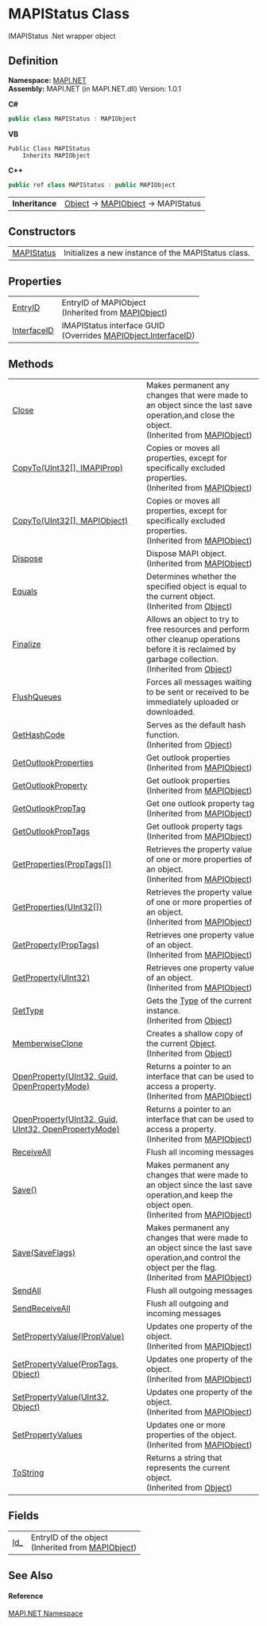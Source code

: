 # MAPIStatus Class


IMAPIStatus .Net wrapper object



## Definition
**Namespace:** <a href="N_MAPI_NET.md">MAPI.NET</a>  
**Assembly:** MAPI.NET (in MAPI.NET.dll) Version: 1.0.1

**C#**
``` C#
public class MAPIStatus : MAPIObject
```
**VB**
``` VB
Public Class MAPIStatus
	Inherits MAPIObject
```
**C++**
``` C++
public ref class MAPIStatus : public MAPIObject
```

<table><tr><td><strong>Inheritance</strong></td><td><a href="https://learn.microsoft.com/dotnet/api/system.object" target="_blank" rel="noopener noreferrer">Object</a>  →  <a href="T_MAPI_NET_MAPIObject.md">MAPIObject</a>  →  MAPIStatus</td></tr>
</table>



## Constructors
<table>
<tr>
<td><a href="M_MAPI_NET_MAPIStatus__ctor.md">MAPIStatus</a></td>
<td>Initializes a new instance of the MAPIStatus class.</td></tr>
</table>

## Properties
<table>
<tr>
<td><a href="P_MAPI_NET_MAPIObject_EntryID.md">EntryID</a></td>
<td>EntryID of MAPIObject<br />(Inherited from <a href="T_MAPI_NET_MAPIObject.md">MAPIObject</a>)</td></tr>
<tr>
<td><a href="P_MAPI_NET_MAPIStatus_InterfaceID.md">InterfaceID</a></td>
<td>IMAPIStatus interface GUID<br />(Overrides <a href="P_MAPI_NET_MAPIObject_InterfaceID.md">MAPIObject.InterfaceID</a>)</td></tr>
</table>

## Methods
<table>
<tr>
<td><a href="M_MAPI_NET_MAPIObject_Close.md">Close</a></td>
<td>Makes permanent any changes that were made to an object since the last save operation,and close the object.<br />(Inherited from <a href="T_MAPI_NET_MAPIObject.md">MAPIObject</a>)</td></tr>
<tr>
<td><a href="M_MAPI_NET_MAPIObject_CopyTo.md">CopyTo(UInt32[], IMAPIProp)</a></td>
<td>Copies or moves all properties, except for specifically excluded properties.<br />(Inherited from <a href="T_MAPI_NET_MAPIObject.md">MAPIObject</a>)</td></tr>
<tr>
<td><a href="M_MAPI_NET_MAPIObject_CopyTo_1.md">CopyTo(UInt32[], MAPIObject)</a></td>
<td>Copies or moves all properties, except for specifically excluded properties.<br />(Inherited from <a href="T_MAPI_NET_MAPIObject.md">MAPIObject</a>)</td></tr>
<tr>
<td><a href="M_MAPI_NET_MAPIObject_Dispose.md">Dispose</a></td>
<td>Dispose MAPI object.<br />(Inherited from <a href="T_MAPI_NET_MAPIObject.md">MAPIObject</a>)</td></tr>
<tr>
<td><a href="https://learn.microsoft.com/dotnet/api/system.object.equals#system-object-equals(system-object)" target="_blank" rel="noopener noreferrer">Equals</a></td>
<td>Determines whether the specified object is equal to the current object.<br />(Inherited from <a href="https://learn.microsoft.com/dotnet/api/system.object" target="_blank" rel="noopener noreferrer">Object</a>)</td></tr>
<tr>
<td><a href="https://learn.microsoft.com/dotnet/api/system.object.finalize#system-object-finalize" target="_blank" rel="noopener noreferrer">Finalize</a></td>
<td>Allows an object to try to free resources and perform other cleanup operations before it is reclaimed by garbage collection.<br />(Inherited from <a href="https://learn.microsoft.com/dotnet/api/system.object" target="_blank" rel="noopener noreferrer">Object</a>)</td></tr>
<tr>
<td><a href="M_MAPI_NET_MAPIStatus_FlushQueues.md">FlushQueues</a></td>
<td>Forces all messages waiting to be sent or received to be immediately uploaded or downloaded.</td></tr>
<tr>
<td><a href="https://learn.microsoft.com/dotnet/api/system.object.gethashcode#system-object-gethashcode" target="_blank" rel="noopener noreferrer">GetHashCode</a></td>
<td>Serves as the default hash function.<br />(Inherited from <a href="https://learn.microsoft.com/dotnet/api/system.object" target="_blank" rel="noopener noreferrer">Object</a>)</td></tr>
<tr>
<td><a href="M_MAPI_NET_MAPIObject_GetOutlookProperties.md">GetOutlookProperties</a></td>
<td>Get outlook properties<br />(Inherited from <a href="T_MAPI_NET_MAPIObject.md">MAPIObject</a>)</td></tr>
<tr>
<td><a href="M_MAPI_NET_MAPIObject_GetOutlookProperty.md">GetOutlookProperty</a></td>
<td>Get outlook properties<br />(Inherited from <a href="T_MAPI_NET_MAPIObject.md">MAPIObject</a>)</td></tr>
<tr>
<td><a href="M_MAPI_NET_MAPIObject_GetOutlookPropTag.md">GetOutlookPropTag</a></td>
<td>Get one outlook property tag<br />(Inherited from <a href="T_MAPI_NET_MAPIObject.md">MAPIObject</a>)</td></tr>
<tr>
<td><a href="M_MAPI_NET_MAPIObject_GetOutlookPropTags.md">GetOutlookPropTags</a></td>
<td>Get outlook property tags<br />(Inherited from <a href="T_MAPI_NET_MAPIObject.md">MAPIObject</a>)</td></tr>
<tr>
<td><a href="M_MAPI_NET_MAPIObject_GetProperties.md">GetProperties(PropTags[])</a></td>
<td>Retrieves the property value of one or more properties of an object.<br />(Inherited from <a href="T_MAPI_NET_MAPIObject.md">MAPIObject</a>)</td></tr>
<tr>
<td><a href="M_MAPI_NET_MAPIObject_GetProperties_1.md">GetProperties(UInt32[])</a></td>
<td>Retrieves the property value of one or more properties of an object.<br />(Inherited from <a href="T_MAPI_NET_MAPIObject.md">MAPIObject</a>)</td></tr>
<tr>
<td><a href="M_MAPI_NET_MAPIObject_GetProperty.md">GetProperty(PropTags)</a></td>
<td>Retrieves one property value of an object.<br />(Inherited from <a href="T_MAPI_NET_MAPIObject.md">MAPIObject</a>)</td></tr>
<tr>
<td><a href="M_MAPI_NET_MAPIObject_GetProperty_1.md">GetProperty(UInt32)</a></td>
<td>Retrieves one property value of an object.<br />(Inherited from <a href="T_MAPI_NET_MAPIObject.md">MAPIObject</a>)</td></tr>
<tr>
<td><a href="https://learn.microsoft.com/dotnet/api/system.object.gettype#system-object-gettype" target="_blank" rel="noopener noreferrer">GetType</a></td>
<td>Gets the <a href="https://learn.microsoft.com/dotnet/api/system.type" target="_blank" rel="noopener noreferrer">Type</a> of the current instance.<br />(Inherited from <a href="https://learn.microsoft.com/dotnet/api/system.object" target="_blank" rel="noopener noreferrer">Object</a>)</td></tr>
<tr>
<td><a href="https://learn.microsoft.com/dotnet/api/system.object.memberwiseclone#system-object-memberwiseclone" target="_blank" rel="noopener noreferrer">MemberwiseClone</a></td>
<td>Creates a shallow copy of the current <a href="https://learn.microsoft.com/dotnet/api/system.object" target="_blank" rel="noopener noreferrer">Object</a>.<br />(Inherited from <a href="https://learn.microsoft.com/dotnet/api/system.object" target="_blank" rel="noopener noreferrer">Object</a>)</td></tr>
<tr>
<td><a href="M_MAPI_NET_MAPIObject_OpenProperty.md">OpenProperty(UInt32, Guid, OpenPropertyMode)</a></td>
<td>Returns a pointer to an interface that can be used to access a property.<br />(Inherited from <a href="T_MAPI_NET_MAPIObject.md">MAPIObject</a>)</td></tr>
<tr>
<td><a href="M_MAPI_NET_MAPIObject_OpenProperty_1.md">OpenProperty(UInt32, Guid, UInt32, OpenPropertyMode)</a></td>
<td>Returns a pointer to an interface that can be used to access a property.<br />(Inherited from <a href="T_MAPI_NET_MAPIObject.md">MAPIObject</a>)</td></tr>
<tr>
<td><a href="M_MAPI_NET_MAPIStatus_ReceiveAll.md">ReceiveAll</a></td>
<td>Flush all incoming messages</td></tr>
<tr>
<td><a href="M_MAPI_NET_MAPIObject_Save.md">Save()</a></td>
<td>Makes permanent any changes that were made to an object since the last save operation,and keep the object open.<br />(Inherited from <a href="T_MAPI_NET_MAPIObject.md">MAPIObject</a>)</td></tr>
<tr>
<td><a href="M_MAPI_NET_MAPIObject_Save_1.md">Save(SaveFlags)</a></td>
<td>Makes permanent any changes that were made to an object since the last save operation,and control the object per the flag.<br />(Inherited from <a href="T_MAPI_NET_MAPIObject.md">MAPIObject</a>)</td></tr>
<tr>
<td><a href="M_MAPI_NET_MAPIStatus_SendAll.md">SendAll</a></td>
<td>Flush all outgoing messages</td></tr>
<tr>
<td><a href="M_MAPI_NET_MAPIStatus_SendReceiveAll.md">SendReceiveAll</a></td>
<td>Flush all outgoing and incoming messages</td></tr>
<tr>
<td><a href="M_MAPI_NET_MAPIObject_SetPropertyValue.md">SetPropertyValue(IPropValue)</a></td>
<td>Updates one property of the object.<br />(Inherited from <a href="T_MAPI_NET_MAPIObject.md">MAPIObject</a>)</td></tr>
<tr>
<td><a href="M_MAPI_NET_MAPIObject_SetPropertyValue_1.md">SetPropertyValue(PropTags, Object)</a></td>
<td>Updates one property of the object.<br />(Inherited from <a href="T_MAPI_NET_MAPIObject.md">MAPIObject</a>)</td></tr>
<tr>
<td><a href="M_MAPI_NET_MAPIObject_SetPropertyValue_2.md">SetPropertyValue(UInt32, Object)</a></td>
<td>Updates one property of the object.<br />(Inherited from <a href="T_MAPI_NET_MAPIObject.md">MAPIObject</a>)</td></tr>
<tr>
<td><a href="M_MAPI_NET_MAPIObject_SetPropertyValues.md">SetPropertyValues</a></td>
<td>Updates one or more properties of the object.<br />(Inherited from <a href="T_MAPI_NET_MAPIObject.md">MAPIObject</a>)</td></tr>
<tr>
<td><a href="https://learn.microsoft.com/dotnet/api/system.object.tostring#system-object-tostring" target="_blank" rel="noopener noreferrer">ToString</a></td>
<td>Returns a string that represents the current object.<br />(Inherited from <a href="https://learn.microsoft.com/dotnet/api/system.object" target="_blank" rel="noopener noreferrer">Object</a>)</td></tr>
</table>

## Fields
<table>
<tr>
<td><a href="F_MAPI_NET_MAPIObject_Id_.md">Id_</a></td>
<td>EntryID of the object<br />(Inherited from <a href="T_MAPI_NET_MAPIObject.md">MAPIObject</a>)</td></tr>
</table>

## See Also


#### Reference
<a href="N_MAPI_NET.md">MAPI.NET Namespace</a>  
